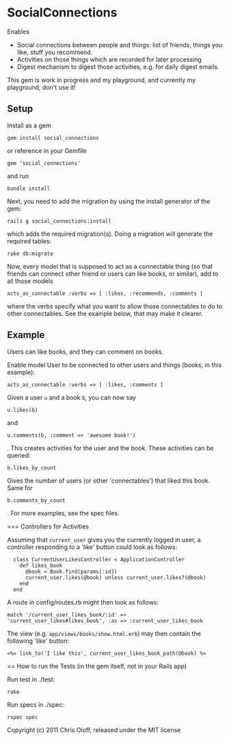 SocialConnections
=================

Enables

* Social connections between people and things: list of friends, things you like, stuff you recommend.
* Activities on those things which are recorded for later processing
* Digest mechanism to digest those activities, e.g. for daily digest emails.

This gem is work in progress and my playground, and currently my playground, don't use it!


Setup
-----

Install as a gem

	gem install social_connections

or reference in your Gemfile

	gem 'social_connections'

and run

	bundle install


Next, you need to add the migration by using the install generator of the gem:

	rails g social_connections:install

which adds the required migration(s). Doing a migration
will generate the required tables:

	rake db:migrate

Now, every model that is supposed to act as a connectable thing (so that friends can connect
other friend or users can like books, or similar), add to all those models

	acts_as_connectable :verbs => [ :likes, :recommends, :comments ]

where the verbs specify what you want to allow those connectables to do to other connectables.
See the example below, that may make it clearer.

Example
-------

Users can like books, and they can comment on books.

Enable model User to be connected to other users and things (books, in this example):

	acts_as_connectable :verbs => [ :likes, :comments ]

Given a user `u` and a book `b`, you can now say

	u.likes(b)

and

	u.comments(b, :comment => 'awesome book!')

. This creates activities for the user and the book. These activities can be
queried:

	b.likes_by_count

Gives the number of users (or other 'connectables') that liked this book. Same for

	b.comments_by_count

. For more examples, see the spec files.


=== Controllers for Activities

Assuming that `current_user` gives you the currently logged in user, a controller
responding to a 'like' button could look as follows:

	  class CurrentUserLikesController < ApplicationController
	    def likes_book
	      @book = Book.find(params[:id])
	      current_user.likes(@book) unless current_user.likes?(@book)
	    end
	  end

A route in config/routes.rb might then look as follows:

	match '/current_user_likes_book/:id' => 'current_user_likes#likes_book', :as => :current_user_likes_book

The view (e.g. `app/views/books/show.html.erb`) may then contain the following 'like' button:

	<%= link_to('I like this', current_user_likes_book_path(@book) %>


== How to run the Tests (in the gem itself, not in your Rails app)

Run test in ./test:

	rake

Run specs in ./spec:

	rspec spec

Copyright (c) 2011 Chris Oloff, released under the MIT license
